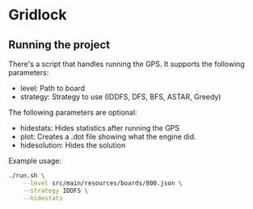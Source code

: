 # Gridlock

## Running the project
There's a script that handles running the GPS.
It supports the following parameters:

- level: Path to board
- strategy: Strategy to use (IDDFS, DFS, BFS, ASTAR, Greedy)

The following parameters are optional:

- hidestats: Hides statistics after running the GPS
- plot: Creates a .dot file showing what the engine did.
- hidesolution: Hides the solution

Example usage:
```bash
./run.sh \
    --level src/main/resources/boards/800.json \
    --strategy IDDFS \
    --hidestats
```
